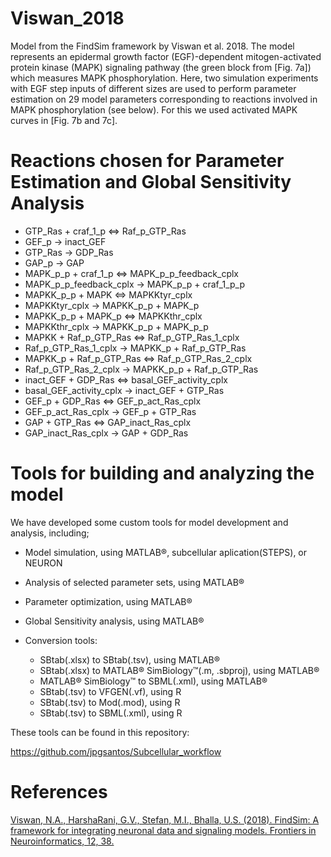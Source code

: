 Viswan_2018
===========

Model from the FindSim framework by Viswan et al. 2018. The model represents an epidermal growth factor (EGF)-dependent mitogen-activated protein kinase (MAPK) signaling pathway
(the green block from [Fig. 7a]) which measures MAPK phosphorylation. Here, two simulation experiments with EGF step inputs of different sizes are used to perform parameter estimation on 29 model parameters corresponding to reactions involved in MAPK phosphorylation (see below). For this we used activated MAPK curves in [Fig. 7b and 7c].

# Reactions chosen for Parameter Estimation and Global Sensitivity Analysis

* GTP_Ras + craf_1_p <=> Raf_p_GTP_Ras
* GEF_p -> inact_GEF
* GTP_Ras -> GDP_Ras
* GAP_p -> GAP
* MAPK_p_p + craf_1_p <=> MAPK_p_p_feedback_cplx
* MAPK_p_p_feedback_cplx -> MAPK_p_p + craf_1_p_p
* MAPKK_p_p + MAPK <=> MAPKKtyr_cplx
* MAPKKtyr_cplx -> MAPKK_p_p + MAPK_p
* MAPKK_p_p + MAPK_p <=> MAPKKthr_cplx
* MAPKKthr_cplx -> MAPKK_p_p + MAPK_p_p
* MAPKK + Raf_p_GTP_Ras <=> Raf_p_GTP_Ras_1_cplx
* Raf_p_GTP_Ras_1_cplx -> MAPKK_p + Raf_p_GTP_Ras
* MAPKK_p + Raf_p_GTP_Ras <=> Raf_p_GTP_Ras_2_cplx
* Raf_p_GTP_Ras_2_cplx -> MAPKK_p_p + Raf_p_GTP_Ras
* inact_GEF + GDP_Ras <=> basal_GEF_activity_cplx
* basal_GEF_activity_cplx -> inact_GEF + GTP_Ras
* GEF_p + GDP_Ras <=> GEF_p_act_Ras_cplx
* GEF_p_act_Ras_cplx -> GEF_p + GTP_Ras
* GAP + GTP_Ras <=> GAP_inact_Ras_cplx
* GAP_inact_Ras_cplx -> GAP + GDP_Ras

# Tools for building and analyzing the model

We have developed some custom tools for model development and analysis, including;

* Model simulation, using MATLAB&reg;, subcellular aplication(STEPS), or NEURON
* Analysis of selected parameter sets, using MATLAB&reg;
* Parameter optimization, using MATLAB&reg;
* Global Sensitivity analysis, using MATLAB&reg;
* Conversion tools:

  * SBtab(.xlsx) to SBtab(.tsv), using MATLAB&reg;
  * SBtab(.xlsx) to MATLAB&reg; SimBiology&trade;(.m, .sbproj), using MATLAB&reg;
  * MATLAB&reg; SimBiology&trade; to SBML(.xml), using MATLAB&reg;
  * SBtab(.tsv) to VFGEN(.vf), using R
  * SBtab(.tsv) to Mod(.mod), using R
  * SBtab(.tsv) to SBML(.xml), using R
 
These tools can be found in this repository:
 
 https://github.com/jpgsantos/Subcellular_workflow 

# References

[Viswan, N.A., HarshaRani, G.V., Stefan, M.I., Bhalla, U.S. (2018). FindSim: A framework for integrating neuronal data and signaling models. Frontiers in Neuroinformatics, 12, 38.](https://doi.org/10.3389/fninf.2018.00038)
